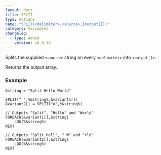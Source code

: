 ```yaml
---
layout: docs
title: SPLIT
type: Actions
name: "SPLIT(<delimiter>,<source>,[output[]])"
category: Variables
changelog:
  - type: Added
    version: v0.9.10
---
```

Splits the supplied `<source>` string on every `<delimiter>` into `<output[]>`.

Returns the output array.

### Example
```
&string = "Split Hello World"

SPLIT(" ",%&string%,&variant1[])
&variant2[] = SPLIT("o",%&string%)

// Outputs "Split", "Hello" and "World"
FOREACH(&variant1[],&string)
    LOG(%&string%)
NEXT

// Outputs "Split Hell", " W" and "rld"
FOREACH(&variant2[],&string)
    LOG(%&string%)
NEXT
```
